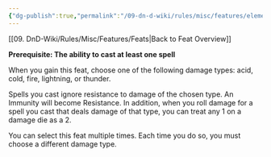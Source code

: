 ```yaml
---
{"dg-publish":true,"permalink":"/09-dn-d-wiki/rules/misc/features/elemental-adept/","tags":["feat"]}
---
```


[[09. DnD-Wiki/Rules/Misc/Features/Feats\|Back to Feat Overview]]

**Prerequisite: The ability to cast at least one spell**

When you gain this feat, choose one of the following damage types: acid, cold, fire, lightning, or thunder.

Spells you cast ignore resistance to damage of the chosen type. An Immunity will become Resistance. In addition, when you roll damage for a spell you cast that deals damage of that type, you can treat any 1 on a damage die as a 2.

You can select this feat multiple times. Each time you do so, you must choose a different damage type.